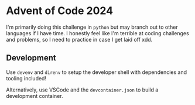 # Advent of Code 2024

I'm primarily doing this challenge in `python` but may branch out to other
languages if I have time. I honestly feel like I'm terrible at coding challenges
and problems, so I need to practice in case I get laid off xdd.

## Development

Use `devenv` and `direnv` to setup the developer shell with dependencies and
tooling included!

Alternatively, use VSCode and the `devcontainer.json` to build a development
container.
